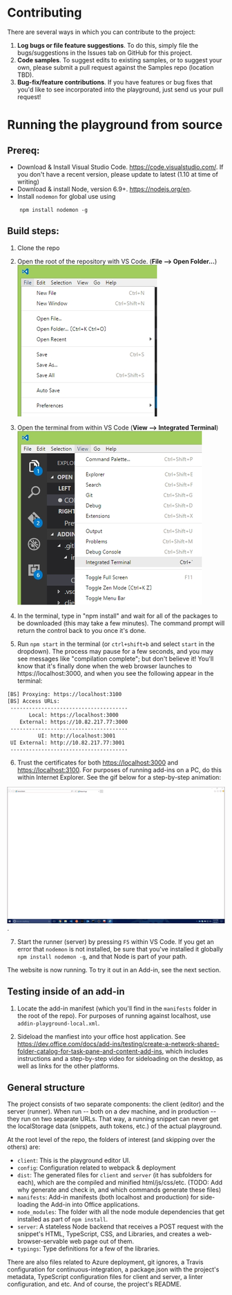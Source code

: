 # Contributing

There are several ways in which you can contribute to the project:

1. **Log bugs or file feature suggestions**. To do this, simply file the bugs/suggestions in the Issues tab on GitHub for this project.
2. **Code samples**.  To suggest edits to existing samples, or to suggest your own, please submit a pull request against the Samples repo (location TBD).
3. **Bug-fix/feature contributions**.  If you have features or bug fixes that you'd like to see incorporated into the playground, just send us your pull request!


# Running the playground from source

## Prereq:

* Download & Install Visual Studio Code.  <https://code.visualstudio.com/>.  If you don't have a recent version, please update to latest (1.10 at time of writing)
* Download & install Node, version 6.9+.  <https://nodejs.org/en>.
* Install `nodemon` for global use using
~~~
    npm install nodemon -g
~~~


## Build steps:

1. Clone the repo
2. Open the root of the repository with VS Code.  (**File --> Open Folder...**)
![alt text](images/vs-code-open-folder.jpg)

3. Open the terminal from within VS Code (**View --> Integrated Terminal**)
![alt text](images/vs-code-terminal.jpg)

4. In the terminal, type in "npm install" and wait for all of the packages to be downloaded (this may take a few minutes).  The command prompt will return the control back to you once it's done.

5.	Run `npm start` in the terminal (or `ctrl+shift+b` and select `start` in the dropdown).  The process may pause for a few seconds, and you may see messages like "compilation complete"; but don't believe it!  You'll know that it's finally done when the web browser launches to https://localhost:3000, and when you see the following appear in the terminal:

~~~
[BS] Proxying: https://localhost:3100
[BS] Access URLs:
 --------------------------------------
       Local: https://localhost:3000
    External: https://10.82.217.77:3000
 --------------------------------------
          UI: http://localhost:3001
 UI External: http://10.82.217.77:3001
 --------------------------------------
~~~

6.	Trust the certificates for both <https://localhost:3000> and <https://localhost:3100>.  For purposes of running add-ins on a PC, do this within Internet Explorer. See the gif below for a step-by-step animation:

![](images/trust-ssl-internet-explorer.gif).

7.  Start the runner (server) by pressing `F5` within VS Code.  If you get an error that `nodemon` is not installed, be sure that you've installed it globally `npm install nodemon -g`, and that Node is part of your path.

The website is now running.  To try it out in an Add-in, see the next section.


## Testing inside of an add-in

1. Locate the add-in manifest (which you'll find in the `manifests` folder in the root of the repo).  For purposes of running against localhost, use `addin-playground-local.xml`.

2. Sideload the manfiest into your office host application.  See <https://dev.office.com/docs/add-ins/testing/create-a-network-shared-folder-catalog-for-task-pane-and-content-add-ins>, which includes instructions and a step-by-step video for sideloading on the desktop, as well as links for the other platforms.


## General structure

The project consists of two separate components: the client (editor) and the server (runner).  When run -- both on a dev machine, and in production -- they run on two separate URLs.  That way, a running snippet can never get the localStorage data (snippets, auth tokens, etc.) of the actual playground.

At the root level of the repo, the folders of interest (and skipping over the others) are:

* `client`: This is the playground editor UI.
* `config`: Configuration related to webpack & deployment
* `dist`: The generated files for `client` and `server` (it has subfolders for each), which are the compiled and minified html/js/css/etc. (TODO: Add why generate and check in, and which commands generate these files)
* `manifests`: Add-in manifests (both localhost and production) for side-loading the Add-in into Office applications.
* `node_modules`: The folder with all the node module dependencies that get installed as part of `npm install`.
* `server`: A stateless Node backend that receives a POST request with the snippet's HTML, TypeScript, CSS, and Libraries, and creates a web-browser-servable web page out of them.
* `typings`: Type definitions for a few of the libraries.

There are also files related to Azure deployment, git ignores, a Travis configuration for continuous-integration, a package.json with the project's metadata, TypeScript configuration files for client and server, a linter configuration, and etc.  And of course, the project's README.
